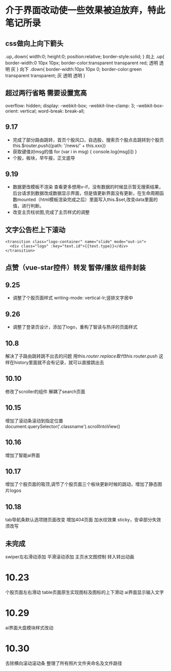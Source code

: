 
# 介于界面改动使一些效果被迫放弃，特此笔记所录
## css做向上向下箭头
.up,.down{
  width:0;
  height:0;
  position:relative;
  border-style:solid;
}
向上
.up{
  border-width:0 10px 10px;
  border-color:transparent transparent red; 透明 透明  灰
}
向下
.down{
  border-width:10px 10px 0;
  border-color:green transparent transparent; 灰 透明 透明 
} 
## 超过两行省略 需要设置宽高
  overflow: hidden;
  display: -webkit-box;
  -webkit-line-clamp: 3;
  -webkit-box-orient: vertical;
  word-break: break-all;
## 9.17
- 完成了部分路由跳转，首页个股风口，自选股，搜索页个股点击跳转到个股页
this.$router.push({path: '/news/' + this.xxx})
- 获取键值对msg的值
  for (var i in msg) {
    console.log(msg[i])
  }
- 个股，板块，早午报，正文底导
## 9.19
- 数据更改模板不渲染
查看更多想用v-if，没有数据的时候显示暂无搜索结果，后台请求到数据改成数据显示界面，但是值更新界面没有更新，在生命周期函数mounted（html模板渲染完成之后）里面写入this.$set,改变data里面的值，进行判断。
- 改变主页柱状图,完成了主页样式的调整
## 文字公告栏上下滚动
    <transition class="logo-container" name="slide" mode="out-in">
      <div class="logo" :key="text.id">{{text.type}}</div>
    </transition>
## 点赞（vue-star控件）转发 暂停/播放 组件封装
## 9.25
- 调整了个股页面样式
writing-mode: vertical-lr;竖排文字居中
## 9.26
- 调整了登录页设计，添加了logo，重构了智读与热评的页面样式
## 10.8
解决了子路由跳转跳不出去的问题
用this.$router.replace 取代 this.$router.push
这样在history里面就不会有记录，就可以直接跳出去
## 10.10
修改了scroller的组件
解耦了search页面
## 10.15
增加了滚动条滚动到指定位置
document.querySelector('.classname').scrollIntoView()
## 10.16
增加了智能ai界面
## 10.17
增加了个股页面的吸顶,调节了个股页面三个板块更新时候的跳动，增加了静态图片logos
## 10.18
tab导航条默认选项随页面改变
增加404页面
加水纹效果
sticky，安卓部分失效须改写
## 未完成
swiper左右滑动添加
平滑滚动添加
主页水文图控制
转入转出动画
# 10.23
个股页面左右滑动
table页面原生实现图标及图标的上下滑动
ai界面显示输入文字
# 10.29
ai界面大盘模块样式改动
# 10.30
去除横向滚动滚动条
整理了所有照片文件夹命名及文件路径